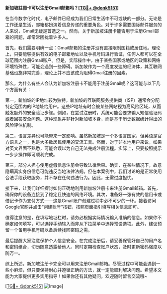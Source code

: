**新加坡註冊卡可以注册Gmail邮箱吗？[[TG💪+ @donk5151](https://t.me/s/donk5151)]**

在当今数字化时代，电子邮件已经成为我们日常生活中不可或缺的一部分。无论是工作还是生活，邮箱都扮演着信息传递的重要角色。对于许多需要国际邮件服务的人来说，Gmail无疑是首选之一。然而，关于新加坡注册卡能否用于注册Gmail邮箱的问题，却常常困扰着许多人。

首先，我们需要明确一点：Gmail邮箱的注册并没有直接限制国籍或居住地。理论上，只要能够提供有效的电子邮箱地址以及手机号码进行验证，任何人都可以在全球范围内注册Gmail账户。但是，实际操作中，由于某些国家或地区的政策和网络环境特殊性，可能会遇到一些障碍。新加坡作为一个高度发达的经济体，其互联网基础设施非常完善，理论上并不应该成为阻碍Gmail注册的因素。

那么，为什么有些人会认为新加坡注册卡不能用于注册Gmail呢？这可能与以下几个方面有关：

第一，新加坡的IP地址较为独特。新加坡的互联网服务提供商（ISP）通常会分配特定范围内的IP地址给用户。这些IP地址有时会被某些网站视为高风险区域，从而触发额外的安全验证步骤。例如，在尝试注册时，系统可能会要求输入短信验证码或者回答安全问题。这种现象并非针对新加坡本身，而是基于历史数据统计得出的风险评估机制。

第二，语言差异也可能带来一定影响。虽然新加坡是一个多语言国家，但英语是官方语言之一，也是大多数居民使用的交流工具。然而，对于非本地用户来说，如果对英文界面不熟悉，可能会误以为自己无法完成注册流程。实际上，只要按照提示一步步操作即可顺利完成。

第三，部分人担心使用虚假信息注册会导致法律后果。确实，在某些情况下，故意隐瞒真实身份信息可能违反当地法律法规。但在本案例中，我们讨论的是正常使用合法手段获取服务，并不存在任何违法行为。因此，无需过度担忧。

接下来，让我们详细探讨如何正确地利用新加坡注册卡来注册Gmail邮箱。首先，确保你的设备连接到了稳定且快速的网络环境。其次，准备好一张有效的信用卡或借记卡作为支付方式——这是Gmail账户创建过程中必不可少的一环。接着访问Google官网并点击“创建账号”按钮，按照页面指引填写相关信息即可。

值得注意的是，在填写地址栏时，请务必根据实际情况输入准确的信息。如果你不确定如何填写，可以选择手动输入而非从下拉菜单中选择预设选项。此外，建议预留一个备用手机号码以备后续找回密码之需。

最后提醒大家注意保护个人信息安全。在完成注册后，请妥善保管好自己的用户名和密码组合，切勿随意透露给他人。同时定期检查账户状态，及时更新密码强度以防万一。

综上所述，新加坡注册卡完全可以用来注册Gmail邮箱。尽管过程中可能会遇到一些小麻烦，但只要保持耐心并遵循正确的方法，就一定能顺利解决问题。希望本文能为大家提供更多实用指导！如果你还有其他疑问，欢迎随时留言交流哦~

[[TG💪+ @donk5151](https://t.me/s/donk5151) ![Image](https://i.postimg.cc/rwNCRYN7/Snipaste-2025-04-30-17-27-05.png)]
